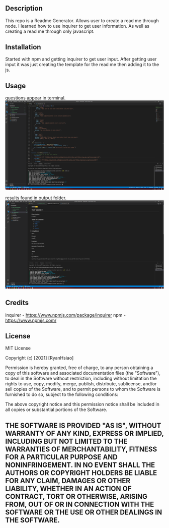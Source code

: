 # <Read-Me-Generator>
## Description
This repo is a Readme Generator. Allows user to create a read me through node. I learned how to use inquirer to get user information. As well as creating a read me through only javascript.

## Installation
Started with npm and getting inquirer to get user input. After getting user input it was just creating the template for the read me then adding it to the js.
## Usage
questions appear in terminal.
![questions](/images/questions.png)

results found in output folder.
![results](/images/results.png)

## Credits
inquirer - https://www.npmjs.com/package/inquirer
npm - https://www.npmjs.com/
## License
MIT License

Copyright (c) [2021] [RyanHsiao]

Permission is hereby granted, free of charge, to any person obtaining a copy
of this software and associated documentation files (the "Software"), to deal
in the Software without restriction, including without limitation the rights
to use, copy, modify, merge, publish, distribute, sublicense, and/or sell
copies of the Software, and to permit persons to whom the Software is
furnished to do so, subject to the following conditions:

The above copyright notice and this permission notice shall be included in all
copies or substantial portions of the Software.

THE SOFTWARE IS PROVIDED "AS IS", WITHOUT WARRANTY OF ANY KIND, EXPRESS OR
IMPLIED, INCLUDING BUT NOT LIMITED TO THE WARRANTIES OF MERCHANTABILITY,
FITNESS FOR A PARTICULAR PURPOSE AND NONINFRINGEMENT. IN NO EVENT SHALL THE
AUTHORS OR COPYRIGHT HOLDERS BE LIABLE FOR ANY CLAIM, DAMAGES OR OTHER
LIABILITY, WHETHER IN AN ACTION OF CONTRACT, TORT OR OTHERWISE, ARISING FROM,
OUT OF OR IN CONNECTION WITH THE SOFTWARE OR THE USE OR OTHER DEALINGS IN THE
SOFTWARE.
---